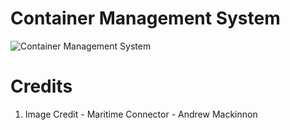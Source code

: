 # Container Management System
![Container Management System](http://maritime-connector.com/ships_uploads/wana_bhum-9308663-container_ship-8-140842.jpg)
# Credits
1. Image Credit - Maritime Connector - Andrew Mackinnon
